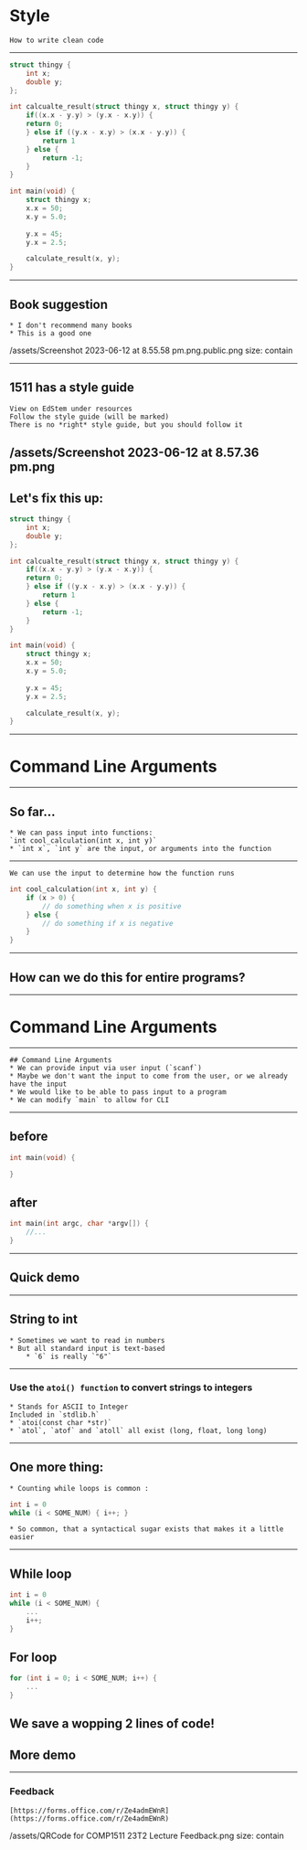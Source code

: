 # Style
	How to write clean code
---
```c
struct thingy {
	int x;
	double y;
};

int calcualte_result(struct thingy x, struct thingy y) {
	if((x.x - y.y) > (y.x - x.y)) {
	return 0;
	} else if ((y.x - x.y) > (x.x - y.y)) {
		return 1
	} else {
		return -1;
	}
}

int main(void) {
	struct thingy x;
	x.x = 50;
	x.y = 5.0;
	
	y.x = 45;
	y.x = 2.5;

	calculate_result(x, y);
}
```
---
## Book suggestion
	* I don't recommend many books
	* This is a good one

/assets/Screenshot 2023-06-12 at 8.55.58 pm.png.public.png
size: contain

---
## 1511 has a style guide
	View on EdStem under resources
	Follow the style guide (will be marked)
	There is no *right* style guide, but you should follow it

/assets/Screenshot 2023-06-12 at 8.57.36 pm.png
---
## Let's fix this up:
```c
struct thingy {
	int x;
	double y;
};

int calcualte_result(struct thingy x, struct thingy y) {
	if((x.x - y.y) > (y.x - x.y)) {
	return 0;
	} else if ((y.x - x.y) > (x.x - y.y)) {
		return 1
	} else {
		return -1;
	}
}

int main(void) {
	struct thingy x;
	x.x = 50;
	x.y = 5.0;
	
	y.x = 45;
	y.x = 2.5;

	calculate_result(x, y);
}
```
---
# Command Line Arguments
---
## So far...
	* We can pass input into functions:
	`int cool_calculation(int x, int y)`
	* `int x`, `int y` are the input, or arguments into the function
---
	We can use the input to determine how the function runs
```c
int cool_calculation(int x, int y) {
	if (x > 0) {
		// do something when x is positive
	} else {
		// do something if x is negative
	}
}
```
---
## How can we do this for entire programs?
---
# Command Line Arguments
---
	## Command Line Arguments 
	* We can provide input via user input (`scanf`)
	* Maybe we don't want the input to come from the user, or we already have the input
	* We would like to be able to pass input to a program
	* We can modify `main` to allow for CLI
---
## before
```c
int main(void) {

}
```
## after
```c
int main(int argc, char *argv[]) {
	//...
}
```
---
## Quick demo
---
## String to int
	* Sometimes we want to read in numbers
	* But all standard input is text-based
		* `6` is really `"6"`
---
### Use the `atoi() function` to convert strings to integers
	* Stands for ASCII to Integer 
	Included in `stdlib.h`
	* `atoi(const char *str)`
	* `atol`, `atof` and `atoll` all exist (long, float, long long)
---
## One more thing:
	* Counting while loops is common :
```c
int i = 0
while (i < SOME_NUM) { i++; }
```
	* So common, that a syntactical sugar exists that makes it a little easier
---
## While loop
```c
int i = 0
while (i < SOME_NUM) {
	...
	i++;
}
```
## For loop
```c
for (int i = 0; i < SOME_NUM; i++) {
	...
}
```
We save a wopping 2 lines of code!
---
## More demo
---
### Feedback
	[https://forms.office.com/r/Ze4admEWnR](https://forms.office.com/r/Ze4admEWnR)
/assets/QRCode for COMP1511 23T2 Lecture Feedback.png
size: contain